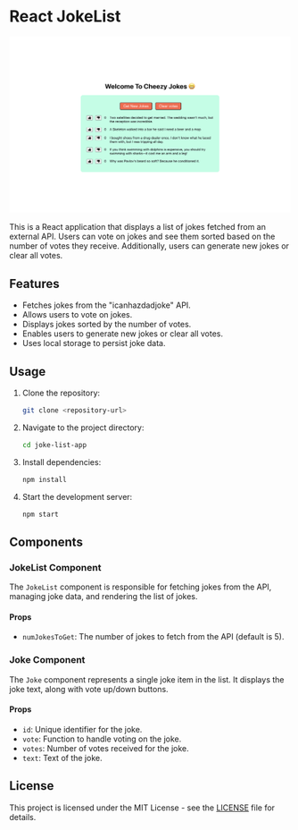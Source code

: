 # React JokeList

![Joklist Preview](./jokelist.png)

This is a React application that displays a list of jokes fetched from an external API. Users can vote on jokes and see them sorted based on the number of votes they receive. Additionally, users can generate new jokes or clear all votes.

## Features

- Fetches jokes from the "icanhazdadjoke" API.
- Allows users to vote on jokes.
- Displays jokes sorted by the number of votes.
- Enables users to generate new jokes or clear all votes.
- Uses local storage to persist joke data.

## Usage

1. Clone the repository:

   ```bash
   git clone <repository-url>
   ```

2. Navigate to the project directory:

   ```bash
   cd joke-list-app
   ```

3. Install dependencies:

   ```bash
   npm install
   ```

4. Start the development server:

   ```bash
   npm start
   ```

## Components

### JokeList Component

The `JokeList` component is responsible for fetching jokes from the API, managing joke data, and rendering the list of jokes.

#### Props

- `numJokesToGet`: The number of jokes to fetch from the API (default is 5).

### Joke Component

The `Joke` component represents a single joke item in the list. It displays the joke text, along with vote up/down buttons.

#### Props

- `id`: Unique identifier for the joke.
- `vote`: Function to handle voting on the joke.
- `votes`: Number of votes received for the joke.
- `text`: Text of the joke.

## License

This project is licensed under the MIT License - see the [LICENSE](LICENSE) file for details.
